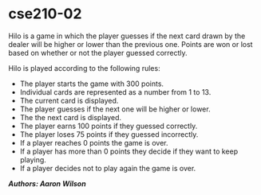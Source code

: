 # cse210-02
Hilo is a game in which the player guesses if the next card drawn by the dealer will be higher or lower than the previous one. Points are won or lost based on whether or not the player guessed correctly.

Hilo is played according to the following rules:

- The player starts the game with 300 points.
- Individual cards are represented as a number from 1 to 13.
- The current card is displayed.
- The player guesses if the next one will be higher or lower.
- The the next card is displayed.
- The player earns 100 points if they guessed correctly.
- The player loses 75 points if they guessed incorrectly.
- If a player reaches 0 points the game is over.
- If a player has more than 0 points they decide if they want to keep playing.
- If a player decides not to play again the game is over.

***Authors: Aaron Wilson***
